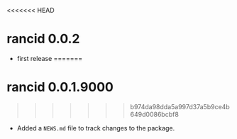 <<<<<<< HEAD
# rancid 0.0.2

* first release
=======
# rancid 0.0.1.9000
>>>>>>> b974da98dda5a997d37a5b9ce4b649d0086bcbf8

* Added a `NEWS.md` file to track changes to the package.



